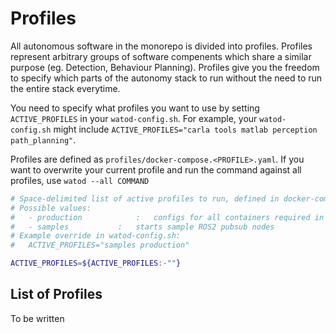 # Profiles
All autonomous software in the monorepo is divided into profiles. Profiles represent arbitrary groups of software compenents which share a similar purpose (eg. Detection, Behaviour Planning). Profiles give you the freedom to specify which parts of the autonomy stack to run without the need to run the entire stack everytime.

You need to specify what profiles you want to use by setting `ACTIVE_PROFILES` in your `watod-config.sh`. For example, your `watod-config.sh` might include `ACTIVE_PROFILES="carla tools matlab perception path_planning"`. 

Profiles are defined as `profiles/docker-compose.<PROFILE>.yaml`. If you want to overwrite your current profile and run the command against all profiles, use `watod --all COMMAND`

```bash
# Space-delimited list of active profiles to run, defined in docker-compose.yaml.
# Possible values:
#   - production    		:   configs for all containers required in production
#   - samples           :   starts sample ROS2 pubsub nodes
# Example override in watod-config.sh: 
#   ACTIVE_PROFILES="samples production"

ACTIVE_PROFILES=${ACTIVE_PROFILES:-""}
```

## List of Profiles
To be written